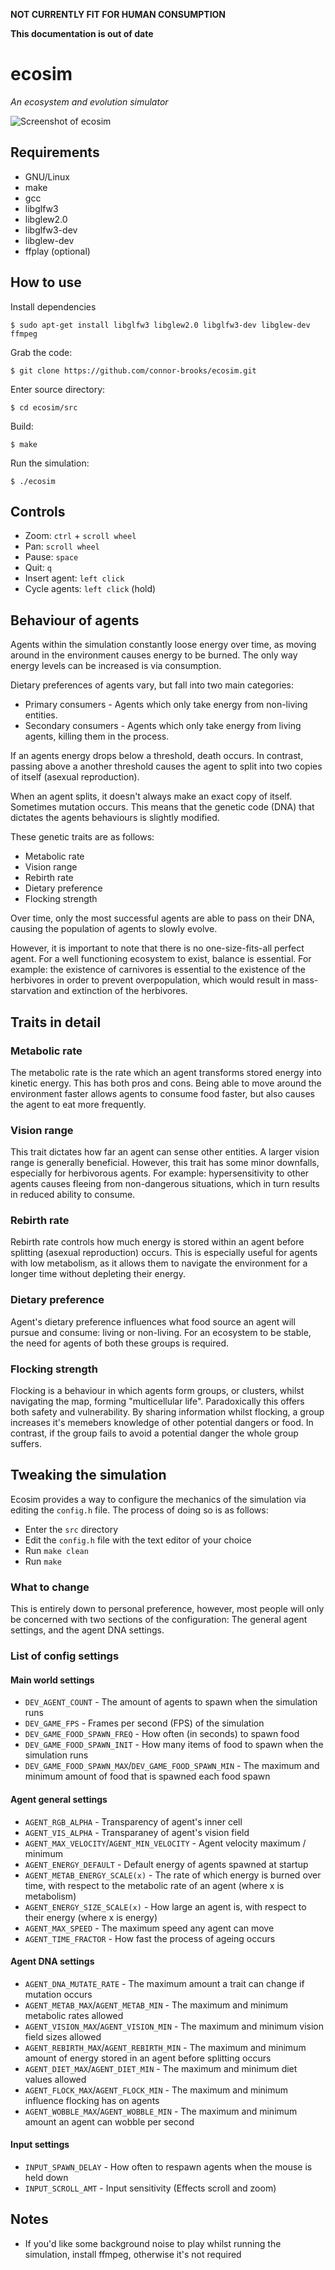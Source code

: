 **NOT CURRENTLY FIT FOR HUMAN CONSUMPTION**

**This documentation is out of date**
# ecosim
*An ecosystem and evolution simulator*

![Screenshot of ecosim](screenshot.png)
## Requirements
* GNU/Linux
* make
* gcc
* libglfw3
* libglew2.0
* libglfw3-dev
* libglew-dev
* ffplay (optional)
## How to use
 Install dependencies

`$ sudo apt-get install libglfw3 libglew2.0 libglfw3-dev libglew-dev ffmpeg`

 Grab the code:

`$ git clone https://github.com/connor-brooks/ecosim.git`

 Enter source directory:

`$ cd ecosim/src`

 Build:

`$ make`

 Run the simulation: 

`$ ./ecosim`
## Controls 
* Zoom: `ctrl` + `scroll wheel`
* Pan: `scroll wheel`
* Pause: `space`
* Quit: `q`
* Insert agent: `left click`
* Cycle agents: `left click` (hold)

## Behaviour of agents
Agents within the simulation constantly loose energy over time, as moving around in the environment causes energy to be burned. The only way energy levels can be increased is via consumption.

Dietary preferences of agents vary, but fall into two main categories: 
* Primary consumers - Agents which only take energy from non-living entities.
* Secondary consumers - Agents which only take energy from living agents, killing them in the process.

If an agents energy drops below a threshold, death occurs. In contrast, passing above a another threshold causes the agent to split into two copies of itself (asexual reproduction).

When an agent splits, it doesn't always make an exact copy of itself. Sometimes mutation occurs. This means that the genetic code (DNA) that dictates the agents behaviours is slightly modified.

These genetic traits are as follows:
* Metabolic rate
* Vision range
* Rebirth rate
* Dietary preference 
* Flocking strength

Over time, only the most successful agents are able to pass on their DNA, causing the population of agents to slowly evolve.

However, it is important to note that there is no one-size-fits-all perfect agent. For a well functioning ecosystem to exist, balance is essential. For example: the existence of carnivores is essential to the existence of the herbivores in order to prevent overpopulation, which would result in mass-starvation and extinction of the herbivores.

## Traits in detail
### Metabolic rate
The metabolic rate is the rate which an agent transforms stored energy into kinetic energy. This has both pros and cons. Being able to move around the environment faster allows agents to consume food faster, but also causes the agent to eat more frequently.
### Vision range
This trait dictates how far an agent can sense other entities. A larger vision range is generally beneficial. However, this trait has some minor downfalls, especially for herbivorous agents. For example: hypersensitivity to other agents causes fleeing from non-dangerous situations, which in turn results in reduced ability to consume.
### Rebirth rate
Rebirth rate controls how much energy is stored within an agent before splitting (asexual reproduction) occurs. This is especially useful for agents with low metabolism, as it allows them to navigate the environment for a longer time without depleting their energy. 
### Dietary preference 
Agent's dietary preference influences what food source an agent will pursue and consume: living or non-living. For an ecosystem to be stable, the need for agents of both these groups is required.
### Flocking strength
Flocking is a behaviour in which agents form groups, or clusters, whilst navigating the map, forming "multicellular life". Paradoxically this offers both safety and vulnerability. By sharing information whilst flocking, a group increases it's memebers knowledge of other potential dangers or food. In contrast, if the group fails to avoid a potential danger the whole group suffers.

## Tweaking the simulation 
Ecosim provides a way to configure the mechanics of the simulation via editing the `config.h` file. The process of doing so is as follows:

* Enter the `src` directory
* Edit the `config.h` file with the text editor of your choice
* Run `make clean`
* Run `make`

### What to change
This is entirely down to personal preference, however, most people will only be concerned with two sections of the configuration: The general agent settings, and the agent DNA settings.

### List of config settings
#### Main world settings
* `DEV_AGENT_COUNT` - The amount of agents to spawn when the simulation runs
* `DEV_GAME_FPS` - Frames per second (FPS) of the simulation
* `DEV_GAME_FOOD_SPAWN_FREQ` - How often (in seconds) to spawn food
* `DEV_GAME_FOOD_SPAWN_INIT` - How many items of food to spawn when the simulation runs
* `DEV_GAME_FOOD_SPAWN_MAX`/`DEV_GAME_FOOD_SPAWN_MIN` - The maximum and minimum amount of food that is spawned each food spawn
#### Agent general settings
* `AGENT_RGB_ALPHA` - Transparency of agent's inner cell
* `AGENT_VIS_ALPHA` - Transparaney of agent's vision field
* `AGENT_MAX_VELOCITY`/`AGENT_MIN_VELOCITY` - Agent velocity maximum / minimum
* `AGENT_ENERGY_DEFAULT` - Default energy of agents spawned at startup
* `AGENT_METAB_ENERGY_SCALE(x)` - The rate of which energy is burned over time, with respect to the metabolic rate of an agent (where x is metabolism)
* `AGENT_ENERGY_SIZE_SCALE(x)` - How large an agent is, with respect to their energy (where x is energy)
* `AGENT_MAX_SPEED` - The maximum speed any agent can move
* `AGENT_TIME_FRACTOR` - How fast the process of ageing occurs
#### Agent DNA settings
* `AGENT_DNA_MUTATE_RATE` - The maximum amount a trait can change if mutation occurs
* `AGENT_METAB_MAX`/`AGENT_METAB_MIN` - The maximum and minimum metabolic rates allowed
* `AGENT_VISION_MAX`/`AGENT_VISION_MIN` - The maximum and minimum vision field sizes allowed
* `AGENT_REBIRTH_MAX`/`AGENT_REBIRTH_MIN` - The maximum and minimum amount of energy stored in an agent before splitting occurs
* `AGENT_DIET_MAX`/`AGENT_DIET_MIN` - The maximum and minimum diet values allowed
* `AGENT_FLOCK_MAX`/`AGENT_FLOCK_MIN` - The maximum and minimum influence flocking has on agents
* `AGENT_WOBBLE_MAX`/`AGENT_WOBBLE_MIN` - The maximum and minimum amount an agent can wobble per second
#### Input settings
* `INPUT_SPAWN_DELAY` - How often to respawn agents when the mouse is held down
* `INPUT_SCROLL_AMT` - Input sensitivity (Effects scroll and zoom)


## Notes 
* If you'd like some background noise to play whilst running the simulation, install ffmpeg, otherwise it's not required


